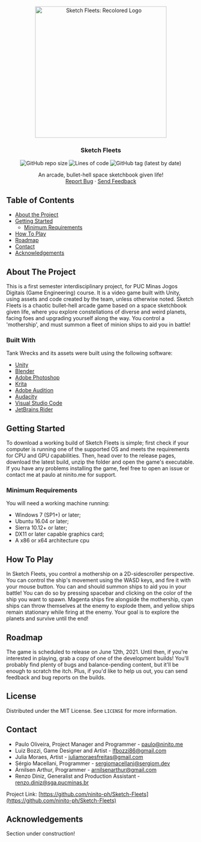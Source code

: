 <!--
*** Thanks for checking out this README Template. If you have a suggestion that would
*** make this better, please fork the repo and create a pull request or simply open
*** an issue with the tag "enhancement".
*** Thanks again! Now go create something AMAZING! :D
-->





<!-- PROJECT SHIELDS -->
<!--
*** I'm using markdown "reference style" links for readability.
*** Reference links are enclosed in brackets [ ] instead of parentheses ( ).
*** See the bottom of this document for the declaration of the reference variables
*** for contributors-url, forks-url, etc. This is an optional, concise syntax you may use.
*** https://www.markdownguide.org/basic-syntax/#reference-style-links
-->




<!-- PROJECT LOGO -->
<br />
<p align="center">
  <a href="https://github.com/ninito-ph/Tank-Wrecks/blob/master/README.md">
    <img src="https://i.imgur.com/lZ764a8.png" alt="Sketch Fleets: Recolored Logo" width="350" height="350">
  </a>
 
<h3 align="center">Sketch Fleets</h3>
  <p align="center">
  <img alt="GitHub repo size" src="https://img.shields.io/github/repo-size/ninito-ph/Sketch-Fleets">
  <img alt="Lines of code" src="https://img.shields.io/tokei/lines/github/ninito-ph/Sketch-Fleets">
  <img alt="GitHub tag (latest by date)" src="https://img.shields.io/github/v/tag/ninito-ph/Sketch-Fleets?label=version">
  <br />
    </p>
  </p>
  
  <p align="center">
    An arcade, bullet-hell space sketchbook given life!
    <br />
    <a href="https://github.com/ninito-ph/Sketch-Fleets/issues">Report Bug</a>
    ·
    <a href="#contact">Send Feedback</a>
  </p>
</p>



<!-- TABLE OF CONTENTS -->
## Table of Contents

* [About the Project](#about-the-project)
* [Getting Started](#getting-started)
  * [Minimum Requirements](#minimum-requirements)
* [How To Play](#how-to-play)
* [Roadmap](#roadmap)
* [Contact](#contact)
* [Acknowledgements](#acknowledgements)



<!-- ABOUT THE PROJECT -->
## About The Project

This is a first semester interdisciplinary project, for PUC Minas Jogos Digitais (Game Engineering) course. It is a video game built with Unity, using assets and code created by the team, unless otherwise noted. Sketch Fleets is a chaotic bullet-hell arcade game based on a space sketchbook given life, where you explore constellations of diverse and weird planets, facing foes and upgrading yourself along the way. You control a 'mothership', and must summon a fleet of minion ships to aid you in battle!

### Built With
Tank Wrecks and its assets were built using the following software:
* [Unity](https://unity.com/)
* [Blender](https://www.blender.org/)
* [Adobe Photoshop](https://www.adobe.com/products/photoshop.html)
* [Krita](https://krita.org)
* [Adobe Audition](https://www.adobe.com/products/audition.html)
* [Audacity](https://www.audacityteam.org/)
* [Visual Studio Code](https://code.visualstudio.com/)
* [JetBrains Rider](https://www.jetbrains.com/rider/)



<!-- GETTING STARTED -->
## Getting Started

To download a working build of Sketch Fleets is simple; first check if your computer is running one of the supported OS and meets the requirements for CPU and GPU capabilities. Then, head over to the release pages, download the latest build, unzip the folder and open the game's executable. If you have any problems installing the game, feel free to open an issue or contact me at paulo at ninito.me for support.

### Minimum Requirements

You will need a working machine running:
* Windows 7 (SP1+) or later;
* Ubuntu 16.04 or later;
* Sierra 10.12+ or later;
* DX11 or later capable graphics card;
* A x86 or x64 architecture cpu

<!-- USAGE EXAMPLES -->
## How To Play

In Sketch Fleets, you control a mothership on a 2D-sidescroller perspective. You can control the ship's movement using the WASD keys, and fire it with your mouse button. You can and should summon ships to aid you in your battle! You can do so by pressing spacebar and clicking on the color of the ship you want to spawn. Magenta ships fire alongside the mothership, cyan ships can throw themselves at the enemy to explode them, and yellow ships remain stationary while firing at the enemy. Your goal is to explore the planets and survive until the end!

<!-- ROADMAP -->
## Roadmap

The game is scheduled to release on June 12th, 2021. Until then, if you're interested in playing, grab a copy of one of the development builds! You'll probably find plenty of bugs and balance-pending content, but it'll be enough to scratch the itch. Plus, if you'd like to help us out, you can send feedback and bug reports on the builds. 


<!-- LICENSE -->
## License

Distributed under the MIT License. See `LICENSE` for more information.


<!-- CONTACT -->
## Contact

* Paulo Oliveira, Project Manager and Programmer - paulo@ninito.me
* Luiz Bozzi, Game Designer and Artist - lfbozzi86@gmail.com
* Julia Moraes, Artist - juliamoraesfreitas@gmail.com
* Sérgio Macellani, Programmer - sergiomacellani@sergiom.dev
* Árnilsen Arthur, Programmer - arnilsenarthur@gmail.com
* Renzo Diniz, Generalist and Production Assistant - renzo.diniz@sga.pucminas.br

Project Link: [https://github.com/ninito-ph/Sketch-Fleets](https://github.com/ninito-ph/Sketch-Fleets)


<!-- ACKNOWLEDGEMENTS -->
## Acknowledgements

Section under construction!

